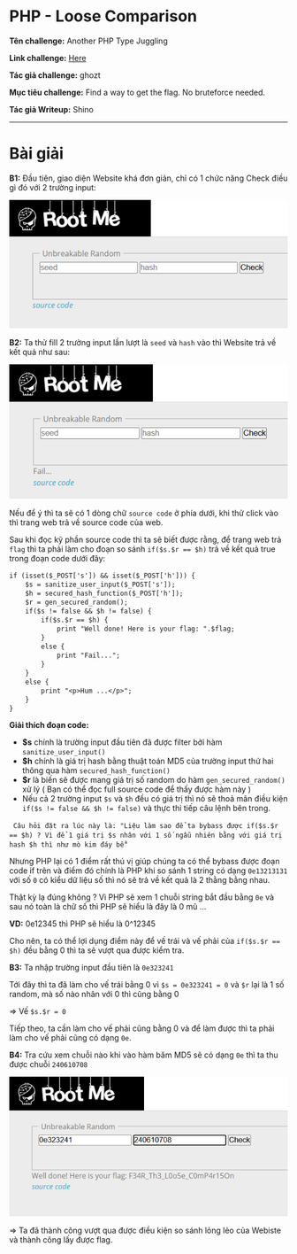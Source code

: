 # PHP - Loose Comparison

**Tên challenge:** Another PHP Type Juggling

**Link challenge:** [Here](https://www.root-me.org/en/Challenges/Web-Server/PHP-Loose-Comparison)

**Tác giả challenge:** ghozt

**Mục tiêu challenge:** Find a way to get the flag. No bruteforce needed.

**Tác giả Writeup:** Shino

---

# Bài giải

**B1:** Đầu tiên, giao diện Website khá đơn giản, chỉ có 1 chức năng Check điều gì đó với 2 trường input:

![alt text](./images/image.png)

**B2:** Ta thử fill 2 trường input lần lượt là `seed` và `hash` vào thì Website trả về kết quả như sau:

![alt text](./images/image-1.png)

Nếu để ý thì ta sẽ có 1 dòng chữ `source code` ở phía dưới, khi thử click vào thì trang web trả về source code của web.

Sau khi đọc kỹ phần source code thì ta sẽ biết được rằng, để trang web trả `flag` thì ta phải làm cho đoạn so sánh `if($s.$r == $h)` trả về kết quả true trong đoạn code dưới đây:

```
if (isset($_POST['s']) && isset($_POST['h'])) {
    $s = sanitize_user_input($_POST['s']);
    $h = secured_hash_function($_POST['h']);
    $r = gen_secured_random();
    if($s != false && $h != false) {
        if($s.$r == $h) {
            print "Well done! Here is your flag: ".$flag;
        }
        else {
            print "Fail...";
        }
    }
    else {
        print "<p>Hum ...</p>";
    }
}
```
**Giải thích đoạn code:**
* **$s** chính là trường input đầu tiên đã được filter bởi hàm `sanitize_user_input()`
* **$h** chính là giá trị hash bằng thuật toán MD5 của trường input thứ hai thông qua hàm `secured_hash_function()`
* **$r** là biến sẽ được mang giá trị số random do hàm `gen_secured_random()` xử lý ( Bạn có thể đọc full source code để thấy được hàm này )
* Nếu cả 2 trường input `$s` và `$h` đều có giá trị thì nó sẽ thoả mãn điều kiện `if($s != false && $h != false)` và thực thi tiếp câu lệnh bên trong.

` Câu hỏi đặt ra lúc này là: "Liệu làm sao để ta bybass được if($s.$r == $h) ? Vì để 1 giá trị $s nhân với 1 số ngẫu nhiên bằng với giá trị hash $h thì như mò kim đáy bể"`

Nhưng PHP lại có 1 điểm rất thú vị giúp chúng ta có thể bybass được đoạn code if trên và điểm đó chính là PHP khi so sánh 1 string có dạng `0e13213131` với số `0` có kiểu dữ liệu số thì nó sẽ trả về kết quả là 2 thằng bằng nhau.

Thật kỳ lạ đúng không ? Vì PHP sẽ xem 1 chuỗi string bắt đầu bằng `0e` và sau nó toàn là chữ số thì PHP sẽ hiểu là đây là 0 mũ ...

**VD:** 0e12345 thì PHP sẽ hiểu là 0^12345

Cho nên, ta có thể lợi dụng điểm này để vế trái và vế phải của `if($s.$r == $h)` đều bằng 0 thì ta sẽ vượt qua được kiểm tra.

**B3:** Ta nhập trường input đầu tiên là `0e323241`

Tới đây thì ta đã làm cho vế trái bằng 0 vì `$s = 0e323241 = 0` và `$r` lại là 1 số random, mà số nào nhân với 0 thì cũng bằng 0

=> Vế `$s.$r = 0`

Tiếp theo, ta cần làm cho vế phải cũng bằng 0 và để làm được thì ta phải làm cho vế phải cũng có dạng `0e`. 

**B4:** Tra cứu xem chuỗi nào khi vào hàm băm MD5 sẽ có dạng `0e` thì ta thu được chuỗi `240610708`

![alt text](./images/image-2.png)

=> Ta đã thành công vượt qua được điều kiện so sánh lỏng lẻo của Webiste và thành công lấy được flag.

